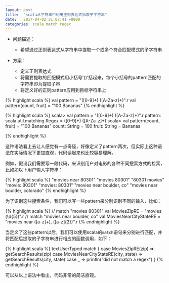 ```yaml
---
layout: post
title:  "scala从字符串中利用正则表达式抽取子字符串"
date:   2017-04-02 21:07:41 +0800
categories: scala match regex
---
```


* 问题描述：
  * 希望通过正则表达式从字符串中提取一个或多个符合匹配模式的子字符串
  
* 方案：
  * 定义正则表达式
  * 将需要提取的匹配模式用小括号'()'括起来，每个小括号的pattern匹配的字符串即为提取子串
  * 将定义好的正则pattern应用到目标字符串上
  
{% highlight scala %}
val pattern = "([0-9]+) ([A-Za-z]+)".r
val pattern(count, fruit) = "100 Bananas"
{% endhighlight %}
<!--more-->

{% highlight scala %}
scala> val pattern = "([0-9]+) ([A-Za-z]+)".r
pattern: scala.util.matching.Regex = ([0-9]+) ([A-Za-z]+)
scala> val pattern(count, fruit) = "100 Bananas" count: String = 100
fruit: String = Bananas

{% endhighlight %}


这种语法看上去让人感觉有一点奇怪，好像定义了pattern两次，但实际上这种语法在实际情况下更加直观，代码读起来也比较容易理解。

例如，假设我们需要写一段代码，来识别用户对电影的各种不同搜索方式的检索，比如如以下用户输入字符串：

{% highlight scala %}
"movies near 80301"
"movies 80301"
"80301 movies"
"movie: 80301"
"movies: 80301"
"movies near boulder, co"
"movies near boulder, colorado"
{% endhighlight %}


为了识别这些搜索条件，我们可以写一些pattern来分别识别不同的输入，比如：

{% highlight scala %}
// match "movies 80301"
val MoviesZipRE = "movies (\\d{5})".r // match "movies near boulder, co"
val MoviesNearCityStateRE = "movies near ([a-z]+), ([a-z]{2})".r
{% endhighlight %}


当定义了这些pattern以后，我们可以使用scala的`match`语句来分别进行匹配，并将匹配后提取的子字符串进行相应的函数调用，如下：

{% highlight scala %}
textUserTyped match {
  case MoviesZipRE(zip) => getSearchResults(zip)
  case MoviesNearCityStateRE(city, state) => getSearchResults(city, state) 
  case _ => println("did not match a regex")
}
{% endhighlight %}


可以从以上语法中看出，代码非常的简洁直观。
